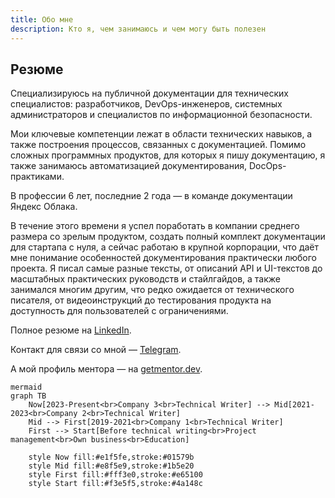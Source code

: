 ```yaml
---
title: Обо мне
description: Кто я, чем занимаюсь и чем могу быть полезен
---
```


## Резюме

Специализируюсь на публичной документации для технических специалистов: разработчиков, DevOps-инженеров, системных администраторов и специалистов по информационной безопасности.

Мои ключевые компетенции лежат в области технических навыков, а также построения процессов, связанных с документацией. Помимо сложных программных продуктов, для которых я пишу документацию, я также занимаюсь автоматизацией документирования, DocOps-практиками.

В профессии 6 лет, последние 2 года — в команде документации Яндекс Облака.

В течение этого времени я успел поработать в компании среднего размера со зрелым продуктом, создать полный комплект документации для стартапа с нуля, а сейчас работаю в крупной корпорации, что даёт мне понимание особенностей документирования практически любого проекта. Я писал самые разные тексты, от описаний API и UI-текстов до масштабных практических руководств и стайлгайдов, а также занимался многим другим, что редко ожидается от технического писателя, от видеоинструкций до тестирования продукта на доступность для пользователей с ограничениями.

Полное резюме на [LinkedIn](https://www.linkedin.com/in/alexander-y-a87527152/).

Контакт для связи со мной — [Telegram](https://t.me/alexjameson).

А мой профиль ментора — на [getmentor.dev](https://getmentor.dev/mentor/aleksandr-iakovlev-4454).

```
mermaid
graph TB
    Now[2023-Present<br>Company 3<br>Technical Writer] --> Mid[2021-2023<br>Company 2<br>Technical Writer]
    Mid --> First[2019-2021<br>Company 1<br>Technical Writer]
    First --> Start[Before technical writing<br>Project management<br>Own business<br>Education]

    style Now fill:#e1f5fe,stroke:#01579b
    style Mid fill:#e8f5e9,stroke:#1b5e20
    style First fill:#fff3e0,stroke:#e65100
    style Start fill:#f3e5f5,stroke:#4a148c
```